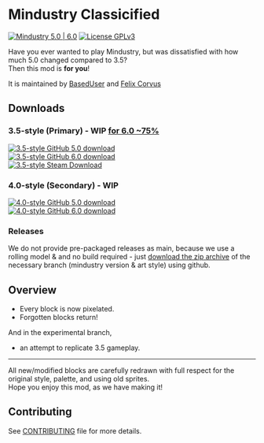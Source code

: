 # Mindustry Classicified
[![Mindustry 5.0 | 6.0](https://img.shields.io/badge/Mindustry-5.0%20%7C%206.0-ffd37f)](https://github.com/Anuken/Mindustry/releases)
[![License GPLv3](https://img.shields.io/github/license/BasedUser/MindustryClassicified)](LICENSE.md)

Have you ever wanted to play Mindustry, but was dissatisfied with how much 5.0 changed compared to 3.5?  
Then this mod is **for you**!

It is maintained by [BasedUser](https://github.com/BasedUser) and [Felix Corvus](https://github.com/Remint32)

## Downloads
### 3.5-style (Primary) - WIP [for 6.0 ~75%](https://github.com/BasedUser/MindustryClassicified/issues)
[![3.5-style GitHub 5.0 download](https://img.shields.io/badge/Mindustry%20v5.0%20DOWNLOAD-branch%3Amaster-green?style=flat&logo=github)](https://github.com/BasedUser/MindustryClassicified/archive/master.zip)  
[![3.5-style GitHub 6.0 download](https://img.shields.io/badge/Mindustry%20v6.0%20DOWNLOAD-branch%3A6.0-green?style=flat&logo=github)](https://github.com/BasedUser/MindustryClassicified/archive/6.0.zip)  
[![3.5-style Steam Download](https://img.shields.io/steam/downloads/2165646242?label=Download%20from%20Steam&logo=steam)](https://steamcommunity.com/sharedfiles/filedetails/?id=2165646242)

### 4.0-style (Secondary) - WIP
[![4.0-style GitHub 5.0 download](https://img.shields.io/badge/Mindustry%20v5.0%20DOWNLOAD-branch%3A4.0--style%2F5.0-green?style=flat&logo=github)](https://github.com/BasedUser/MindustryClassicified/archive/4.0-style/5.0.zip)  
[![4.0-style GitHub 6.0 download](https://img.shields.io/badge/Mindustry%20v6.0%20DOWNLOAD-branch%3A4.0--style%2F6.0-green?style=flat&logo=github)](https://github.com/BasedUser/MindustryClassicified/archive/4.0-style/6.0.zip)

### Releases
We do not provide pre-packaged releases as main, because we use a rolling model & and no build required - just [download the zip archive](https://github.com/BasedUser/MindustryClassicified#downloads) of the necessary branch (mindustry version & art style) using github.

## Overview
  - Every block is now pixelated.
  - Forgotten blocks return!
  
And in the experimental branch,
  - an attempt to replicate 3.5 gameplay.

***
All new/modified blocks are carefully redrawn with full respect for the original style, palette, and using old sprites.  
Hope you enjoy this mod, as we have making it!

## Contributing
See [CONTRIBUTING](CONTRIBUTING.md) file for more details.
